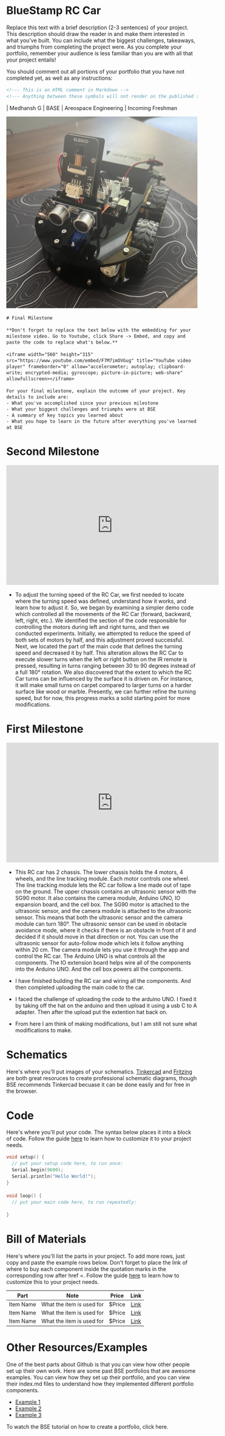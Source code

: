 # BlueStamp RC Car
Replace this text with a brief description (2-3 sentences) of your project. This description should draw the reader in and make them interested in what you've built. You can include what the biggest challenges, takeaways, and triumphs from completing the project were. As you complete your portfolio, remember your audience is less familiar than you are with all that your project entails!

You should comment out all portions of your portfolio that you have not completed yet, as well as any instructions:
```HTML 
<!--- This is an HTML comment in Markdown -->
<!--- Anything between these symbols will not render on the published site -->
```

| Medhansh G | BASE  | Areospace Engineering | Incoming Freshman

![Headstone Image](IMG_5945.jpg)

```  
# Final Milestone

**Don't forget to replace the text below with the embedding for your milestone video. Go to Youtube, click Share -> Embed, and copy and paste the code to replace what's below.**

<iframe width="560" height="315" src="https://www.youtube.com/embed/F7M7imOVGug" title="YouTube video player" frameborder="0" allow="accelerometer; autoplay; clipboard-write; encrypted-media; gyroscope; picture-in-picture; web-share" allowfullscreen></iframe>

For your final milestone, explain the outcome of your project. Key details to include are:
- What you've accomplished since your previous milestone
- What your biggest challenges and triumphs were at BSE
- A summary of key topics you learned about
- What you hope to learn in the future after everything you've learned at BSE
```


# Second Milestone


<iframe width="560" height="315" src="https://www.youtube.com/embed/SKRgafY-li4" title="YouTube video player" frameborder="0" allow="accelerometer; autoplay; clipboard-write; encrypted-media; gyroscope; picture-in-picture; web-share" allowfullscreen></iframe>

- To adjust the turning speed of the RC Car, we first needed to locate where the turning speed was defined, understand how it works, and learn how to adjust it. So, we began by examining a simpler demo
  code which controlled all the movements of the RC Car (forward, backward, left, right, etc.). We identified the section of the code responsible for controlling the motors during left and right turns,
  and then we conducted experiments. Initially, we attempted to reduce the speed of both sets of motors by half, and this adjustment proved successful. Next, we located the part of the main code that
  defines the turning speed and decreased it by half. This alteration allows the RC Car to execute slower turns when the left or right button on the IR remote is pressed, resulting in turns ranging
  between 30 to 90 degrees instead of a full 180° rotation. We also discovered that the extent to which the RC Car turns can be influenced by the surface it is driven on. For instance, it will make
  small turns on carpet compared to larger turns on a harder surface like wood or marble. Presently, we can further refine the turning speed, but for now, this progress marks a solid starting point for   more modifications.

  

# First Milestone

<iframe width="560" height="315" src="https://www.youtube.com/embed/XBWzefHsQAk" title="YouTube video player" frameborder="0" allow="accelerometer; autoplay; clipboard-write; encrypted-media; gyroscope; picture-in-picture; web-share" allowfullscreen></iframe>

- This RC car has 2 chassis. The lower chassis holds the 4 motors, 4 wheels, and the line tracking module. Each motor controls one wheel. The line tracking module lets the RC car follow a line made out
  of tape on the ground. The upper chassis contains an ultrasonic sensor with the SG90 motor. It also contains the camera module, Arduino UNO, IO expansion board, and the cell box. The SG90 motor is
  attached to the ultrasonic sensor, and the camera module is attached to the ultrasonic sensor. This means that both the ultrasonic sensor and the camera module can turn 180°. The ultrasonic sensor can
  be used in obstacle avoidance mode, where it checks if there is an obstacle in front of it and decided if it should move in that direction or not. You can use the ultrasonic sensor for auto-follow
  mode which lets it follow anything within 20 cm.  The camera module lets you use it through the app and control the RC car. The Arduino UNO is what controls all the components. The IO extension board
  helps wire all of the components into the Arduino UNO. And the cell box powers all the components.
  
- I have finished building the RC car and wiring all the components. And then completed uploading the main code to the car.
  
- I faced the challenge of uploading the code to the arduino UNO. I fixed it by taking off the hat on the arduino and then upload it using a usb C to A adapter. Then after the upload put the extention
  hat back on.
  
- From here I am think of making modifications, but I am still not sure what modifications to make.

# Schematics 
Here's where you'll put images of your schematics. [Tinkercad](https://www.tinkercad.com/blog/official-guide-to-tinkercad-circuits) and [Fritzing](https://fritzing.org/learning/) are both great resoruces to create professional schematic diagrams, though BSE recommends Tinkercad becuase it can be done easily and for free in the browser. 

# Code
Here's where you'll put your code. The syntax below places it into a block of code. Follow the guide [here]([url](https://www.markdownguide.org/extended-syntax/)) to learn how to customize it to your project needs. 

```c++
void setup() {
  // put your setup code here, to run once:
  Serial.begin(9600);
  Serial.println("Hello World!");
}

void loop() {
  // put your main code here, to run repeatedly:

}
```

# Bill of Materials
Here's where you'll list the parts in your project. To add more rows, just copy and paste the example rows below.
Don't forget to place the link of where to buy each component inside the quotation marks in the corresponding row after href =. Follow the guide [here]([url](https://www.markdownguide.org/extended-syntax/)) to learn how to customize this to your project needs. 

| **Part** | **Note** | **Price** | **Link** |
|:--:|:--:|:--:|:--:|
| Item Name | What the item is used for | $Price | <a href="https://www.amazon.com/Arduino-A000066-ARDUINO-UNO-R3/dp/B008GRTSV6/"> Link </a> |
| Item Name | What the item is used for | $Price | <a href="https://www.amazon.com/Arduino-A000066-ARDUINO-UNO-R3/dp/B008GRTSV6/"> Link </a> |
| Item Name | What the item is used for | $Price | <a href="https://www.amazon.com/Arduino-A000066-ARDUINO-UNO-R3/dp/B008GRTSV6/"> Link </a> |

# Other Resources/Examples
One of the best parts about Github is that you can view how other people set up their own work. Here are some past BSE portfolios that are awesome examples. You can view how they set up their portfolio, and you can view their index.md files to understand how they implemented different portfolio components.
- [Example 1](https://trashytuber.github.io/YimingJiaBlueStamp/)
- [Example 2](https://sviatil0.github.io/Sviatoslav_BSE/)
- [Example 3](https://arneshkumar.github.io/arneshbluestamp/)

To watch the BSE tutorial on how to create a portfolio, click here.
